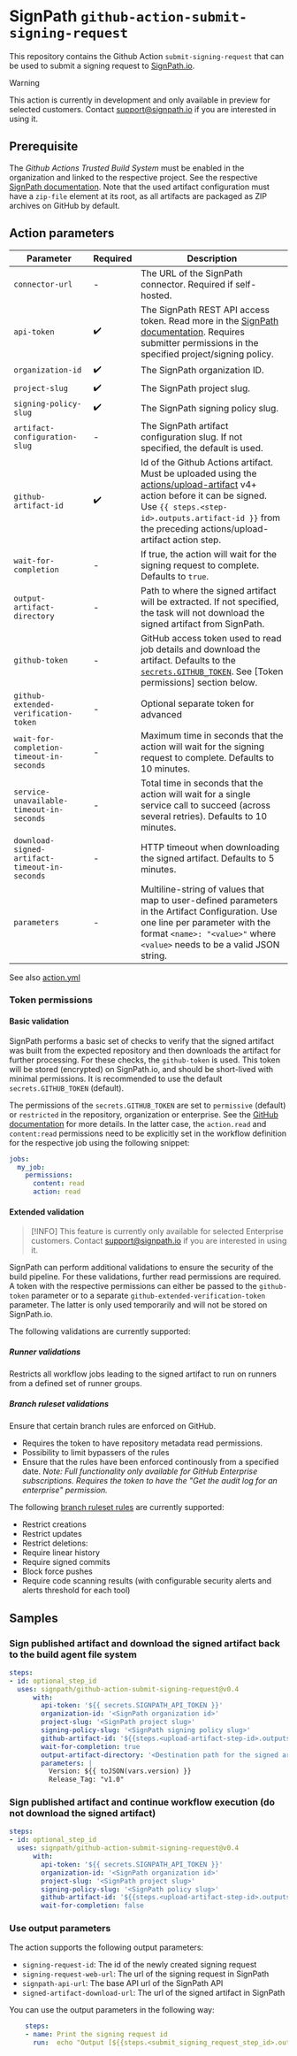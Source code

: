 # SignPath `github-action-submit-signing-request`

This repository contains the Github Action `submit-signing-request` that can be used to submit a signing request to [SignPath.io](https://about.signpath.io).

> [!WARNING]
> This action is currently in development and only available in preview for selected customers. Contact [support@signpath.io](mailto:support@signpath.io) if you are interested in using it.

## Prerequisite

The _Github Actions Trusted Build System_ must be enabled in the organization and linked to the respective project. See the respective [SignPath documentation](https://about.signpath.io/redirects/connectors/trusted-build-system-configuration). Note that the used artifact configuration must have a `zip-file` element at its root, as all artifacts are packaged as ZIP archives on GitHub by default.

## Action parameters

| Parameter                                     | Required           | Description |
| ----                                          | -                  | ------      |
| `connector-url`                               | -                  | The URL of the SignPath connector. Required if self-hosted.
| `api-token`                                   | :heavy_check_mark: | The SignPath REST API access token. Read more in the [SignPath documentation](https://about.signpath.io/redirects/connectors/api-token). Requires submitter permissions in the specified project/signing policy.
| `organization-id`                             | :heavy_check_mark: | The SignPath organization ID.
| `project-slug`                                | :heavy_check_mark: | The SignPath project slug.
| `signing-policy-slug`                         | :heavy_check_mark: | The SignPath signing policy slug.
| `artifact-configuration-slug`                 | -                  | The SignPath artifact configuration slug. If not specified, the default is used.
| `github-artifact-id`                          | :heavy_check_mark: | Id of the Github Actions artifact. Must be uploaded using the [actions/upload-artifact](https://github.com/actions/upload-artifact) v4+ action before it can be signed. Use `{{ steps.<step-id>.outputs.artifact-id }}` from the preceding actions/upload-artifact action step.
| `wait-for-completion`                         | -                  | If true, the action will wait for the signing request to complete. Defaults to `true`.
| `output-artifact-directory`                   | -                  | Path to where the signed artifact will be extracted. If not specified, the task will not download the signed artifact from SignPath.
| `github-token`                                | -                  | GitHub access token used to read job details and download the artifact. Defaults to the [`secrets.GITHUB_TOKEN`](https://docs.github.com/en/actions/security-guides/automatic-token-authentication). See [Token permissions] section below.
| `github-extended-verification-token`          | -                  | Optional separate token for advanced
| `wait-for-completion-timeout-in-seconds`      | -                  | Maximum time in seconds that the action will wait for the signing request to complete. Defaults to 10 minutes.
| `service-unavailable-timeout-in-seconds`      | -                  | Total time in seconds that the action will wait for a single service call to succeed (across several retries). Defaults to 10 minutes.
| `download-signed-artifact-timeout-in-seconds` | -                  | HTTP timeout when downloading the signed artifact. Defaults to 5 minutes.
| `parameters`                                  | -                  | Multiline-string of values that map to user-defined parameters in the Artifact Configuration. Use one line per parameter with the format `<name>: "<value>"` where `<value>` needs to be a valid JSON string.

See also [action.yml](action.yml)

### Token permissions

#### Basic validation
SignPath performs a basic set of checks to verify that the signed artifact was built from the expected repository and then downloads the artifact for further processing. For these checks, the `github-token` is used. This token will be stored (encrypted) on SignPath.io, and should be short-lived with minimal permissions. It is recommended to use the default `secrets.GITHUB_TOKEN` (default).

The permissions of the `secrets.GITHUB_TOKEN` are set to `permissive` (default) or `restricted` in the repository, organization or enterprise. See the [GitHub documentation](https://docs.github.com/en/actions/security-guides/automatic-token-authentication#permissions-for-the-github_token) for more details. In the latter case, the `action.read` and `content:read` permissions need to be explicitly set in the workflow definition for the respective job using the following snippet:

```yaml
jobs:
  my_job:
    permissions:
      content: read
      action: read
```

#### Extended validation

> [!INFO]
> This feature is currently only available for selected Enterprise customers. Contact [support@signpath.io](mailto:support@signpath.io) if you are interested in using it.

SignPath can perform additional validations to ensure the security of the build pipeline. For these validations, further read permissions are required. A token with the respective permissions can either be passed to the `github-token` parameter or to a separate `github-extended-verification-token` parameter. The latter is only used temporarily and will not be stored on SignPath.io.

The following validations are currently supported:

##### Runner validations

Restricts all workflow jobs leading to the signed artifact to run on runners from a defined set of runner groups.

##### Branch ruleset validations

Ensure that certain branch rules are enforced on GitHub.

* Requires the token to have repository metadata read permissions.
* Possibility to limit bypassers of the rules
* Ensure that the rules have been enforced continously from a specified date. _Note: Full functionality only available for GitHub Enterprise subscriptions. Requires the token to have the "Get the audit log for an enterprise" permission._

The following [branch ruleset rules](https://docs.github.com/en/repositories/configuring-branches-and-merges-in-your-repository/managing-rulesets/available-rules-for-rulesets) are currently supported:

* Restrict creations
* Restrict updates
* Restrict deletions:
* Require linear history
* Require signed commits
* Block force pushes
* Require code scanning results (with configurable security alerts and alerts threshold for each tool)

## Samples

### Sign published artifact and download the signed artifact back to the build agent file system

```yaml
steps:
- id: optional_step_id
  uses: signpath/github-action-submit-signing-request@v0.4
      with:
        api-token: '${{ secrets.SIGNPATH_API_TOKEN }}'
        organization-id: '<SignPath organization id>'
        project-slug: '<SignPath project slug>'
        signing-policy-slug: '<SignPath signing policy slug>'
        github-artifact-id: '${{steps.<upload-artifact-step-id>.outputs.artifact-id}}'
        wait-for-completion: true
        output-artifact-directory: '<Destination path for the signed artifact>'
        parameters: |
          Version: ${{ toJSON(vars.version) }}
          Release_Tag: "v1.0"
```

### Sign published artifact and continue workflow execution (do not download the signed artifact)

```yaml
steps:
- id: optional_step_id
  uses: signpath/github-action-submit-signing-request@v0.4
      with:
        api-token: '${{ secrets.SIGNPATH_API_TOKEN }}'
        organization-id: '<SignPath organization id>'
        project-slug: '<SignPath project slug>'
        signing-policy-slug: '<SignPath policy slug>'
        github-artifact-id: '${{steps.<upload-artifact-step-id>.outputs.artifact-id}}'
        wait-for-completion: false
```

### Use output parameters

The action supports the following output parameters:
- `signing-request-id`: The id of the newly created signing request
- `signing-request-web-url`: The url of the signing request in SignPath
- `signpath-api-url`: The base API url of the SignPath API
- `signed-artifact-download-url`: The url of the signed artifact in SignPath

You can use the output parameters in the following way:
```yaml
    steps:
    - name: Print the signing request id
      run:  echo "Output [${{steps.<submit_signing_request_step_id>.outputs.signing-request-id }}]"
```
